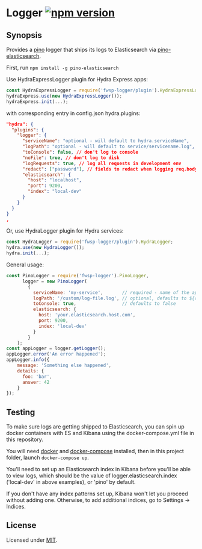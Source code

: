 # Logger [![npm version](https://badge.fury.io/js/fwsp-logger.svg)](https://badge.fury.io/js/fwsp-logger)
## Synopsis

Provides a [pino](https://github.com/pinojs/pino) logger
that ships its logs to Elasticsearch via [pino-elasticsearch](https://github.com/pinojs/pino-elasticsearch).

First, run `npm install -g pino-elasticsearch`

Use HydraExpressLogger plugin for Hydra Express apps:
```javascript
const HydraExpressLogger = require('fwsp-logger/plugin').HydraExpressLogger;
hydraExpress.use(new HydraExpressLogger());
hydraExpress.init(...);
```
with corresponding entry in config.json hydra.plugins:
```json
"hydra": {
  "plugins": {
    "logger": {
      "serviceName": "optional - will default to hydra.serviceName",
      "logPath": "optional - will default to service/servicename.log",
      "toConsole": false, // don't log to console
      "noFile": true, // don't log to disk
      "logRequests": true, // log all requests in development env
      "redact": ["password"], // fields to redact when logging req.body
      "elasticsearch": {
        "host": "localhost",
        "port": 9200,
        "index": "local-dev"
      }
    }
  }
}
,
```

Or, use HydraLogger plugin for Hydra services:
```javascript
const HydraLogger = require('fwsp-logger/plugin').HydraLogger;
hydra.use(new HydraLogger());
hydra.init(...);
```

General usage:
```javascript
const PinoLogger = require('fwsp-logger').PinoLogger,
      logger = new PinoLogger(
        {
          serviceName: 'my-service',       // required - name of the app writing logs
          logPath: '/custom/log-file.log', // optional, defaults to ${cwd()}/serviceName.log
          toConsole: true,                 // defaults to false
          elasticsearch: {
            host: 'your.elasticsearch.host.com',
            port: 9200,
            index: 'local-dev'
          }
        }
    );
const appLogger = logger.getLogger();
appLogger.error('An error happened');
appLogger.info({
    message: 'Something else happened',
    details: {
      foo: 'bar',
      answer: 42
    }
});
```

## Testing

To make sure logs are getting shipped to Elasticsearch,
you can spin up docker containers with ES and Kibana
using the docker-compose.yml file in this repository.


You will need [docker](https://www.docker.com/) and
[docker-compose](https://docs.docker.com/compose/) installed,
then in this project folder, launch `docker-compose up`.

You'll need to set up an Elasticsearch index in Kibana
before you'll be able to view logs, which should be the value of
logger.elasticsearch.index ('local-dev' in above examples),
or 'pino' by default.

If you don't have any index patterns set up, Kibana won't let you
proceed without adding one. Otherwise, to add additional indices,
go to Settings -> Indices.

## License

Licensed under [MIT](./LICENSE.txt).
